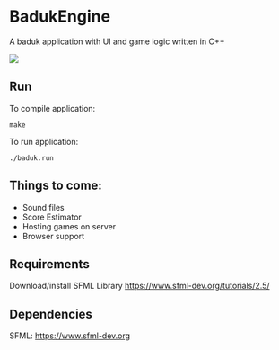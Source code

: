 # BadukEngine
A baduk application with UI and game logic written in C++

![](https://media.giphy.com/media/hQEJ4s3X1h10XlVFFe/giphy.gif)

## Run
To compile application:
```
make
```

To run application:
```
./baduk.run
```
## Things to come:
* Sound files
* Score Estimator
* Hosting games on server
* Browser support

## Requirements
Download/install SFML Library https://www.sfml-dev.org/tutorials/2.5/

## Dependencies
SFML: https://www.sfml-dev.org

